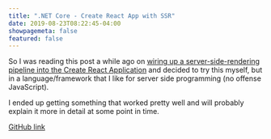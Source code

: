 ```yaml
---
title: ".NET Core - Create React App with SSR"
date: 2019-08-23T08:22:45-04:00
showpagemeta: false
featured: false
---
```


So I was reading this post a while ago on [wiring up a server-side-rendering pipeline into the Create React Application](https://medium.com/bucharestjs/upgrading-a-create-react-app-project-to-a-ssr-code-splitting-setup-9da57df2040a) and decided to try this myself, but in a language/framework that I like for server side programming (no offense JavaScript).

I ended up getting something that worked pretty well and will probably explain it more in detail at some point in time.

[GitHub link](https://github.com/hartmannr76/dotnet-cra-ssr)
